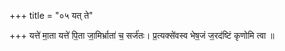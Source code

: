 +++
title = "०५ यत् ते"

+++
यत्ते॑ मा॒ता यत्ते॑ पि॒ता जा॒मिर्भ्राता॑ च॒ सर्ज॑तः। प्र॒त्यक्से॑वस्व भेष॒जं ज॒रद॑ष्टिं कृणोमि त्वा ॥